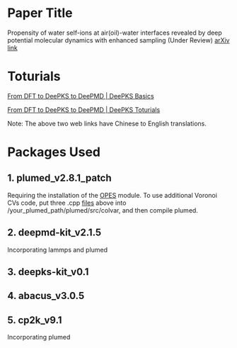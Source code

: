 # Paper Title

Propensity of water self-ions at air(oil)-water interfaces revealed by deep potential molecular dynamics with enhanced sampling (Under Review)
[arXiv link](http://arxiv.org/abs/2404.07027)

# Toturials

[From DFT to DeePKS to DeePMD | DeePKS Basics](https://nb.bohrium.dp.tech/detail/8742877753)

[From DFT to DeePKS to DeePMD | DeePKS Toturials](https://nb.bohrium.dp.tech/detail/7144731675)

Note: The above two web links have Chinese to English translations.

# Packages Used

## 1. plumed_v2.8.1_patch
Requiring the installation of the [OPES](https://www.plumed.org/doc-v2.8/user-doc/html/_o_p_e_s.html) module. 
To use additional Voronoi CVs code, put three .cpp [files](https://github.com/Zhang-pchao/GlycineTautomerism/tree/main/Voronoi_collective_variables) above into /your_plumed_path/plumed/src/colvar, and then compile plumed.

## 2. deepmd-kit_v2.1.5
Incorporating lammps and plumed

## 3. deepks-kit_v0.1

## 4. abacus_v3.0.5

## 5. cp2k_v9.1
Incorporating plumed
